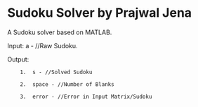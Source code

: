 # Sudoku Solver by Prajwal Jena
A Sudoku solver based on MATLAB.

Input:	a - //Raw Sudoku.

Output: 
        
     	1.	s - //Solved Sudoku

		2.	space - //Number of Blanks
        
		3.  error - //Error in Input Matrix/Sudoku
